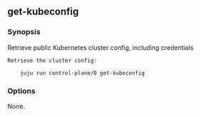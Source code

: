 ## get-kubeconfig

### Synopsis

Retrieve public Kubernetes cluster config, including credentials

```
Retrieve the cluster config:

    juju run control-plane/0 get-kubeconfig
```

### Options

None.
